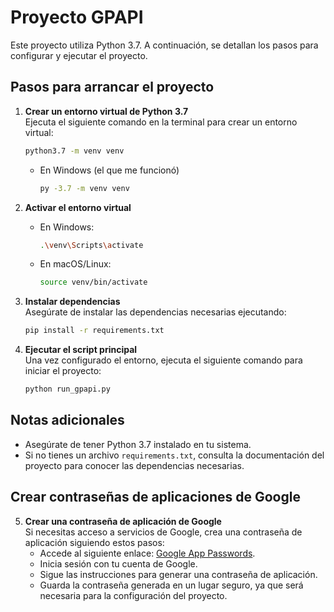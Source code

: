 # Proyecto GPAPI

Este proyecto utiliza Python 3.7. A continuación, se detallan los pasos para configurar y ejecutar el proyecto.

## Pasos para arrancar el proyecto

1. **Crear un entorno virtual de Python 3.7**  
    Ejecuta el siguiente comando en la terminal para crear un entorno virtual:
    ```bash
    python3.7 -m venv venv
    ```
    - En Windows (el que me funcionó)
      ```bash
      py -3.7 -m venv venv
      ```


2. **Activar el entorno virtual**  
    - En Windows:
      ```bash
      .\venv\Scripts\activate
      ```
    - En macOS/Linux:
      ```bash
      source venv/bin/activate
      ```

3. **Instalar dependencias**  
    Asegúrate de instalar las dependencias necesarias ejecutando:
    ```bash
    pip install -r requirements.txt
    ```

4. **Ejecutar el script principal**  
    Una vez configurado el entorno, ejecuta el siguiente comando para iniciar el proyecto:
    ```bash
    python run_gpapi.py
    ```

## Notas adicionales
- Asegúrate de tener Python 3.7 instalado en tu sistema.
- Si no tienes un archivo `requirements.txt`, consulta la documentación del proyecto para conocer las dependencias necesarias.
## Crear contraseñas de aplicaciones de Google

5. **Crear una contraseña de aplicación de Google**  
    Si necesitas acceso a servicios de Google, crea una contraseña de aplicación siguiendo estos pasos:  
    - Accede al siguiente enlace: [Google App Passwords](https://myaccount.google.com/u/0/apppasswords?rapt=AEjHL4M3ovyeWlkUURdrF3OEvLbTCho24puGH0IcKXKD1TZlIyrqiovPbgwDJZ81eYGmrO3NFXihcuG4z_nxsUTzqDMt2-UR1LG8Pn7UXRWLlwus0L4Rt0Y&pageId=none).  
    - Inicia sesión con tu cuenta de Google.  
    - Sigue las instrucciones para generar una contraseña de aplicación.  
    - Guarda la contraseña generada en un lugar seguro, ya que será necesaria para la configuración del proyecto.